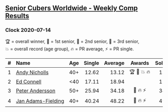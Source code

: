 <style>table {white-space: nowrap;}</style>

## [Senior Cubers Worldwide - Weekly Comp Results](/scw-comp/results/)
### Clock 2020-07-14

<span style="white-space: nowrap;">🏆 = overall winner</span>, <span style="white-space: nowrap;">🥇 = 1st senior</span>, <span style="white-space: nowrap;">🥈 = 2nd senior</span>, <span style="white-space: nowrap;">🥉 = 3rd senior</span>, <span style="white-space: nowrap;">💥 = overall record (age group)</span>, <span style="white-space: nowrap;">🔥 = PR average</span>, <span style="white-space: nowrap;">⚡ = PR single</span>.

| # | Name | Age | Single | Average | Awards | Solve 1 | Solve 2 | Solve 3 | Solve 4 | Solve 5 | Video |
| :--: | :-- | :--: | --: | --: | :--: | --: | --: | --: | --: | --: | :-- |
| 1 | [Andy Nicholls](../../persons/andy_nicholls/clock.md) | 40+ | 12.62 | 13.12 | 🏆 🥇 💥 🔥 | 13.51 | 12.94 | 12.92 | 14.02 | 12.62 | [Desktop](https://www.facebook.com/events/413064016333950/permalink/415320132775005) / [Mobile](https://m.facebook.com/events/413064016333950?view=permalink&id=415320132775005) |
| 2 | [Ed Connell](../../persons/ed_connell/clock.md) | <40 | 17.11 | 18.94 |  | 17.11 | 20.40 | 26.39 | 17.48 | 18.94 | [Desktop](https://www.facebook.com/events/413064016333950/permalink/416494672657551) / [Mobile](https://m.facebook.com/events/413064016333950?view=permalink&id=416494672657551) |
| 3 | [Peter Andersson](../../persons/peter_andersson/clock.md) | 50+ | 25.94 | 34.18 | 🥈 🔥 ⚡ | 34.42 | 34.13 | 39.46 | 25.94 | 34.00 | [Desktop](https://www.facebook.com/events/413064016333950/permalink/416535092653509) / [Mobile](https://m.facebook.com/events/413064016333950?view=permalink&id=416535092653509) |
| 4 | [Jan Adams-Fielding](../../persons/jan_adams_fielding/clock.md) | 40+ | 40.24 | 48.22 | 🥉 🔥 ⚡ | 49.27 | 51.30 | 44.09 | 40.24 | 54.24 | [Desktop](https://www.facebook.com/events/413064016333950/permalink/417360065904345) / [Mobile](https://m.facebook.com/events/413064016333950?view=permalink&id=417360065904345) |

<!-- Global site tag (gtag.js) - Google Analytics -->
<script async src="https://www.googletagmanager.com/gtag/js?id=UA-86348435-3"></script>
<script>window.dataLayer = window.dataLayer || []; function gtag() {dataLayer.push(arguments);} gtag('js', new Date()); gtag('config', 'UA-86348435-3');</script>
